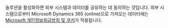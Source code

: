 솔루션을 활성화하면 외부 시스템과 데이터를 공유하는 데 동의하는 것입니다. 외부 시스템으로부터 Microsoft Dynamics 365 (online)으로 가져오는 데이터에는 [Microsoft 개인정보취급방침 및 쿠키](http://go.microsoft.com/fwlink/p/?LinkID=521839)가 적용됩니다.